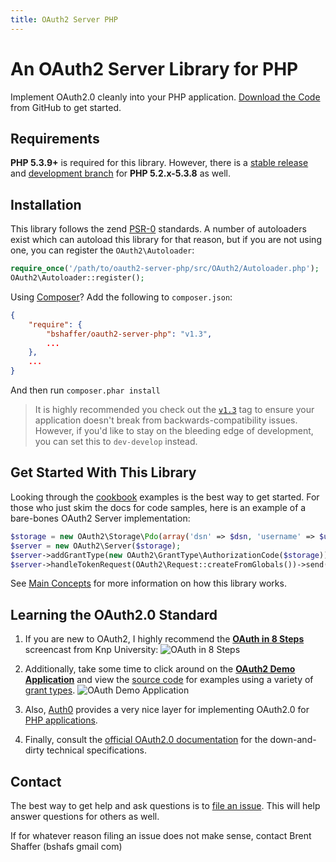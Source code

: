 ```yaml
---
title: OAuth2 Server PHP
---
```


# An OAuth2 Server Library for PHP

Implement OAuth2.0 cleanly into your PHP application.  [Download the Code](https://github.com/bshaffer/oauth2-server-php) from GitHub to get started.

## Requirements

**PHP 5.3.9+** is required for this library.  However, there is a [stable release](https://github.com/bshaffer/oauth2-server-php/tree/v0.9) and [development branch](https://github.com/bshaffer/oauth2-server-php/tree/php5.2-develop) for **PHP 5.2.x-5.3.8** as well.

## Installation

This library follows the zend [PSR-0](https://github.com/php-fig/fig-standards/blob/master/accepted/PSR-0.md) standards.  A number of
autoloaders exist which can autoload this library for that reason, but if you are not using one, you can register the `OAuth2\Autoloader`:

```php
require_once('/path/to/oauth2-server-php/src/OAuth2/Autoloader.php');
OAuth2\Autoloader::register();
```

Using [Composer](http://getcomposer.org)? Add the following to `composer.json`:

```json
{
    "require": {
        "bshaffer/oauth2-server-php": "v1.3",
        ...
    },
    ...
}
```

And then run `composer.phar install`

> It is highly recommended you check out the [`v1.3`](https://github.com/bshaffer/oauth2-server-php/tree/v1.2) tag to
> ensure your application doesn't break from backwards-compatibility issues. However, if you'd like to stay on the
> bleeding edge of development, you can set this to `dev-develop` instead.

## Get Started With This Library

Looking through the [cookbook](cookbook) examples is the best way to get started.  For those who just skim the docs for
code samples, here is an example of a bare-bones OAuth2 Server implementation:

```php
$storage = new OAuth2\Storage\Pdo(array('dsn' => $dsn, 'username' => $username, 'password' => $password));
$server = new OAuth2\Server($storage);
$server->addGrantType(new OAuth2\GrantType\AuthorizationCode($storage)); // or any grant type you like!
$server->handleTokenRequest(OAuth2\Request::createFromGlobals())->send();
```

See [Main Concepts](overview/main-concepts) for more information on how this library works.

## <a class="anchor" name="learning-the-oauth-standard" href="#learning-the-oauth-standard"></a>Learning the OAuth2.0 Standard

1.  If you are new to OAuth2, I highly recommend the **<a href="https://knpuniversity.com/screencast/oauth" onClick="trackOutboundLink(this, 'Outbound Links', this.href)">OAuth in 8 Steps</a>** screencast
from Knp University:
![OAuth in 8 Steps](https://pbs.twimg.com/media/BemcRQ6CEAA1DxF.png)

2. Additionally, take some time to click around on the [**OAuth2 Demo Application**](http://brentertainment.com/oauth2)
and view the [source code](https://github.com/bshaffer/oauth2-demo-php) for examples using a variety of
[grant types](overview/grant-types).
![OAuth Demo Application](http://brentertainment.com/other/screenshots/demoapp-authorize.png)

3. Also, [Auth0](https://auth0.com/) provides a very nice layer for implementing OAuth2.0 for [PHP applications](https://docs.auth0.com/server-platforms/php).

4. Finally, consult the [official OAuth2.0 documentation](http://tools.ietf.org/html/rfc6749) for the down-and-dirty
technical specifications.

Contact
-------

The best way to get help and ask questions is to [file an issue](https://github.com/bshaffer/oauth2-server-php/issues/new).  This will
help answer questions for others as well.

If for whatever reason filing an issue does not make sense, contact Brent Shaffer (bshafs <at> gmail <dot> com)
